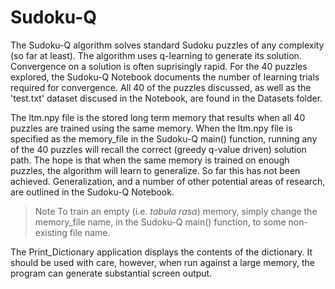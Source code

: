 # Sudoku-Q

The Sudoku-Q algorithm solves standard Sudoku puzzles of any complexity (so far at least). The algorithm uses q-learning to generate its solution. Convergence on a solution is often suprisingly rapid. For the 40 puzzles explored, the Sudoku-Q Notebook documents the number of learning trials required for convergence.  All 40 of the puzzles discussed, as well as the 'test.txt' dataset discused in the Notebook, are found in the Datasets folder.

The ltm.npy file is the stored long term memory that results when all 40 puzzles are trained using the same memory. When the ltm.npy file is specified as the memory_file in the Sudoku-Q main() function, running any of the 40 puzzles will recall the correct (greedy q-value driven) solution path. The hope is that when the same memory is trained on enough puzzles, the algorithm will learn to generalize. So far this has not been achieved. Generalization, and a number of other potential areas of research, are outlined in the Sudoku-Q Notebook.

>Note To train an empty (i.e. *tabula rasa*) memory, simply change the memory_file name, in the Sudoku-Q main() function, to some non-existing file name.

The Print_Dictionary application displays the contents of the dictionary. It should be used with care, however, when run against a large memory, the program can generate substantial screen output.
